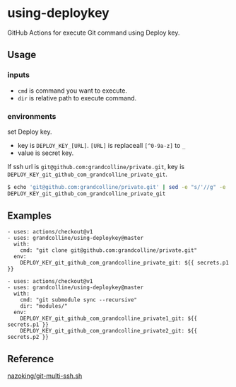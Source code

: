 # using-deploykey

GitHub Actions for execute Git command using Deploy key.

## Usage

### inputs

* `cmd` is command you want to execute.
* `dir` is relative path to execute command.

### environments

set Deploy key.
* key is `DEPLOY_KEY_[URL]`. `[URL]` is replaceall `[^0-9a-z]` to `_`
* value is secret key.

If ssh url is `git@github.com:grandcolline/private.git`, key is `DEPLOY_KEY_git_github_com_grandcolline_private_git`.

```bash
$ echo 'git@github.com:grandcolline/private.git' | sed -e "s/'//g" -e 's/[^0-9a-z]/_/g' -e "s/^/DEPLOY_KEY_/g"
DEPLOY_KEY_git_github_com_grandcolline_private_git
```

## Examples

```
- uses: actions/checkout@v1
- uses: grandcolline/using-deploykey@master
  with:
    cmd: "git clone git@github.com:grandcolline/private.git"
  env:
    DEPLOY_KEY_git_github_com_grandcolline_private_git: ${{ secrets.p1 }}
```

```
- uses: actions/checkout@v1
- uses: grandcolline/using-deploykey@master
  with:
    cmd: "git submodule sync --recursive"
    dir: "modules/"
  env:
    DEPLOY_KEY_git_github_com_grandcolline_private1_git: ${{ secrets.p1 }}
    DEPLOY_KEY_git_github_com_grandcolline_private2_git: ${{ secrets.p2 }}
```

## Reference

[nazoking/git-multi-ssh.sh](https://github.com/nazoking/git-multi-ssh.sh)

